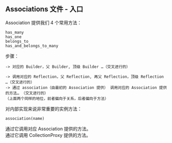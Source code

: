 ## Associations 文件 - 入口

Association 提供我们 4 个常用方法：

```
has_many
has_one
belongs_to
has_and_belongs_to_many
```

步骤：


```
-> 对应的 Builder，父 Builder, 顶级 Builder …（交叉进行的）
```

```
-> 调用对应的 Reflection，父 Reflection, 再父 Reflection，顶级 Reflection …（交叉进行的）
-> 通过 association（由最初的 Association 提供） 调用对应的 Association 提供的方法… （交叉进行的）
（上面两个同样的地位，前者偏向于关系，后者偏向于方法）
```

对内部实现来说非常重要的实例方法：

```
association(name)
```

通过它调用对应 Association 提供的方法。
<br>
通过它调用 CollectionProxy 提供的方法。

